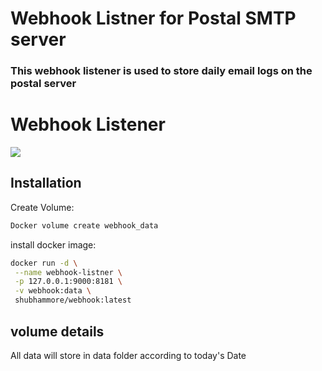 <h1> Webhook Listner for Postal SMTP server</h1>
<h3>This webhook listener is used to store daily email logs on the postal server</h3>

# Webhook Listener
<!--  
> Short blurb about what your product does.
 -->



![](header.png)

## Installation

Create Volume:

```bash
Docker volume create webhook_data
```

install docker image:

```sh
docker run -d \
 --name webhook-listner \
 -p 127.0.0.1:9000:8181 \
 -v webhook:data \
 shubhammore/webhook:latest

```

## volume details

All data will store in data folder
according to today's Date
